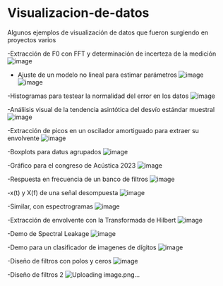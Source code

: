 # Visualizacion-de-datos
Algunos ejemplos de visualización de datos que fueron surgiendo en proyectos varios



-Extracción de F0 con FFT y determinación de incerteza de la medición
![image](https://github.com/user-attachments/assets/462a4aed-95fd-4f34-9739-a2b5fbcc6d46)

- Ajuste de un modelo no lineal para estimar parámetros
![image](https://github.com/user-attachments/assets/7a68b624-29e4-4b72-a66c-7dbc025df0ac)
![image](https://github.com/user-attachments/assets/d1c53564-8fc0-416a-acb0-4d6bd53bb583)

-Histogramas para testear la normalidad del error en los datos
![image](https://github.com/user-attachments/assets/bcbf0f7c-b055-485b-a809-b9b376d51e17)


-Análiisis visual de la tendencia asintótica del desvío estándar muestral 
![image](https://github.com/user-attachments/assets/94655889-b7b9-41ff-8f07-d6c0463856f4)

-Extracción de picos en un oscilador amortiguado para extraer su envolvente
![image](https://github.com/user-attachments/assets/ff7a8da6-3036-4fb6-b7b9-c71fa1b40130)

-Boxplots para datus agrupados
![image](https://github.com/user-attachments/assets/25af6da9-3946-4c6f-a617-447744a53949)

-Gráfico para el congreso de Acústica 2023
![image](https://github.com/user-attachments/assets/f6859c22-461b-432c-a576-4504136bdba4)

-Respuesta en frecuencia de un banco de filtros
![image](https://github.com/user-attachments/assets/4254c8e7-ddb6-4351-87a7-ba6ae4c7024d)

-x(t) y X(f) de una señal desompuesta
![image](https://github.com/user-attachments/assets/88a51306-891a-446e-9f69-ed5ff1b1a343)

-Similar, con espectrogramas
![image](https://github.com/user-attachments/assets/20f80d15-2b48-4388-ad63-931487b26b50)

-Extracción de envolvente con la Transformada de Hilbert
![image](https://github.com/user-attachments/assets/ee6f3f83-64aa-4628-92cf-00e6949409eb)

-Demo de Spectral Leakage
![image](https://github.com/user-attachments/assets/cfb6f905-4dc6-4684-9ae6-f3b988c09676)

-Demo para un clasificador de imagenes de dígitos 
![image](https://github.com/user-attachments/assets/b3c3854d-3a87-450f-a446-dfc20e83c782)

-Diseño de filtros con polos y ceros
![image](https://github.com/user-attachments/assets/82167c81-d1c4-473b-8e0e-8997a524ced9)

-Diseño de filtros 2
![Uploading image.png…]()



